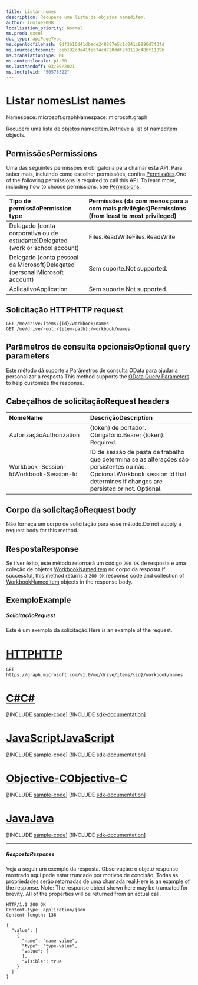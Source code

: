 ```yaml
---
title: Listar nomes
description: Recupere uma lista de objetos nameditem.
author: lumine2008
localization_priority: Normal
ms.prod: excel
doc_type: apiPageType
ms.openlocfilehash: 9df3b16d41dbade248887e5c1c041c9890d7f3fd
ms.sourcegitcommit: ceb192c3a41feb74cd720ddf2f0119c48bf1189b
ms.translationtype: MT
ms.contentlocale: pt-BR
ms.lasthandoff: 03/09/2021
ms.locfileid: "50578322"
---
```

# <a name="list-names"></a><span data-ttu-id="662ca-103">Listar nomes</span><span class="sxs-lookup"><span data-stu-id="662ca-103">List names</span></span>

<span data-ttu-id="662ca-104">Namespace: microsoft.graph</span><span class="sxs-lookup"><span data-stu-id="662ca-104">Namespace: microsoft.graph</span></span>

<span data-ttu-id="662ca-105">Recupere uma lista de objetos nameditem.</span><span class="sxs-lookup"><span data-stu-id="662ca-105">Retrieve a list of nameditem objects.</span></span>
## <a name="permissions"></a><span data-ttu-id="662ca-106">Permissões</span><span class="sxs-lookup"><span data-stu-id="662ca-106">Permissions</span></span>
<span data-ttu-id="662ca-p101">Uma das seguintes permissões é obrigatória para chamar esta API. Para saber mais, incluindo como escolher permissões, confira [Permissões](/graph/permissions-reference).</span><span class="sxs-lookup"><span data-stu-id="662ca-p101">One of the following permissions is required to call this API. To learn more, including how to choose permissions, see [Permissions](/graph/permissions-reference).</span></span>

|<span data-ttu-id="662ca-109">Tipo de permissão</span><span class="sxs-lookup"><span data-stu-id="662ca-109">Permission type</span></span>      | <span data-ttu-id="662ca-110">Permissões (da com menos para a com mais privilégios)</span><span class="sxs-lookup"><span data-stu-id="662ca-110">Permissions (from least to most privileged)</span></span>              |
|:--------------------|:---------------------------------------------------------|
|<span data-ttu-id="662ca-111">Delegado (conta corporativa ou de estudante)</span><span class="sxs-lookup"><span data-stu-id="662ca-111">Delegated (work or school account)</span></span> | <span data-ttu-id="662ca-112">Files.ReadWrite</span><span class="sxs-lookup"><span data-stu-id="662ca-112">Files.ReadWrite</span></span>    |
|<span data-ttu-id="662ca-113">Delegado (conta pessoal da Microsoft)</span><span class="sxs-lookup"><span data-stu-id="662ca-113">Delegated (personal Microsoft account)</span></span> | <span data-ttu-id="662ca-114">Sem suporte.</span><span class="sxs-lookup"><span data-stu-id="662ca-114">Not supported.</span></span>    |
|<span data-ttu-id="662ca-115">Aplicativo</span><span class="sxs-lookup"><span data-stu-id="662ca-115">Application</span></span> | <span data-ttu-id="662ca-116">Sem suporte.</span><span class="sxs-lookup"><span data-stu-id="662ca-116">Not supported.</span></span> |

## <a name="http-request"></a><span data-ttu-id="662ca-117">Solicitação HTTP</span><span class="sxs-lookup"><span data-stu-id="662ca-117">HTTP request</span></span>
<!-- { "blockType": "ignored" } -->
```http
GET /me/drive/items/{id}/workbook/names
GET /me/drive/root:/{item-path}:/workbook/names
```
## <a name="optional-query-parameters"></a><span data-ttu-id="662ca-118">Parâmetros de consulta opcionais</span><span class="sxs-lookup"><span data-stu-id="662ca-118">Optional query parameters</span></span>
<span data-ttu-id="662ca-119">Este método dá suporte a [Parâmetros de consulta OData](/graph/query-parameters) para ajudar a personalizar a resposta.</span><span class="sxs-lookup"><span data-stu-id="662ca-119">This method supports the [OData Query Parameters](/graph/query-parameters) to help customize the response.</span></span>

## <a name="request-headers"></a><span data-ttu-id="662ca-120">Cabeçalhos de solicitação</span><span class="sxs-lookup"><span data-stu-id="662ca-120">Request headers</span></span>
| <span data-ttu-id="662ca-121">Nome</span><span class="sxs-lookup"><span data-stu-id="662ca-121">Name</span></span>      |<span data-ttu-id="662ca-122">Descrição</span><span class="sxs-lookup"><span data-stu-id="662ca-122">Description</span></span>|
|:----------|:----------|
| <span data-ttu-id="662ca-123">Autorização</span><span class="sxs-lookup"><span data-stu-id="662ca-123">Authorization</span></span>  | <span data-ttu-id="662ca-p102">{token} de portador. Obrigatório.</span><span class="sxs-lookup"><span data-stu-id="662ca-p102">Bearer {token}. Required.</span></span> |
| <span data-ttu-id="662ca-126">Workbook-Session-Id</span><span class="sxs-lookup"><span data-stu-id="662ca-126">Workbook-Session-Id</span></span>  | <span data-ttu-id="662ca-p103">ID de sessão de pasta de trabalho que determina se as alterações são persistentes ou não. Opcional.</span><span class="sxs-lookup"><span data-stu-id="662ca-p103">Workbook session Id that determines if changes are persisted or not. Optional.</span></span>|

## <a name="request-body"></a><span data-ttu-id="662ca-129">Corpo da solicitação</span><span class="sxs-lookup"><span data-stu-id="662ca-129">Request body</span></span>
<span data-ttu-id="662ca-130">Não forneça um corpo de solicitação para esse método.</span><span class="sxs-lookup"><span data-stu-id="662ca-130">Do not supply a request body for this method.</span></span>

## <a name="response"></a><span data-ttu-id="662ca-131">Resposta</span><span class="sxs-lookup"><span data-stu-id="662ca-131">Response</span></span>

<span data-ttu-id="662ca-132">Se tiver êxito, este método retornará um código `200 OK` de resposta e uma coleção de objetos [WorkbookNamedItem](../resources/nameditem.md) no corpo da resposta.</span><span class="sxs-lookup"><span data-stu-id="662ca-132">If successful, this method returns a `200 OK` response code and collection of [WorkbookNamedItem](../resources/nameditem.md) objects in the response body.</span></span>
## <a name="example"></a><span data-ttu-id="662ca-133">Exemplo</span><span class="sxs-lookup"><span data-stu-id="662ca-133">Example</span></span>
##### <a name="request"></a><span data-ttu-id="662ca-134">Solicitação</span><span class="sxs-lookup"><span data-stu-id="662ca-134">Request</span></span>
<span data-ttu-id="662ca-135">Este é um exemplo da solicitação.</span><span class="sxs-lookup"><span data-stu-id="662ca-135">Here is an example of the request.</span></span>

# <a name="http"></a>[<span data-ttu-id="662ca-136">HTTP</span><span class="sxs-lookup"><span data-stu-id="662ca-136">HTTP</span></span>](#tab/http)
<!-- {
  "blockType": "request",
  "name": "get_names"
}-->
```msgraph-interactive
GET https://graph.microsoft.com/v1.0/me/drive/items/{id}/workbook/names
```
# <a name="c"></a>[<span data-ttu-id="662ca-137">C#</span><span class="sxs-lookup"><span data-stu-id="662ca-137">C#</span></span>](#tab/csharp)
[!INCLUDE [sample-code](../includes/snippets/csharp/get-names-csharp-snippets.md)]
[!INCLUDE [sdk-documentation](../includes/snippets/snippets-sdk-documentation-link.md)]

# <a name="javascript"></a>[<span data-ttu-id="662ca-138">JavaScript</span><span class="sxs-lookup"><span data-stu-id="662ca-138">JavaScript</span></span>](#tab/javascript)
[!INCLUDE [sample-code](../includes/snippets/javascript/get-names-javascript-snippets.md)]
[!INCLUDE [sdk-documentation](../includes/snippets/snippets-sdk-documentation-link.md)]

# <a name="objective-c"></a>[<span data-ttu-id="662ca-139">Objective-C</span><span class="sxs-lookup"><span data-stu-id="662ca-139">Objective-C</span></span>](#tab/objc)
[!INCLUDE [sample-code](../includes/snippets/objc/get-names-objc-snippets.md)]
[!INCLUDE [sdk-documentation](../includes/snippets/snippets-sdk-documentation-link.md)]

# <a name="java"></a>[<span data-ttu-id="662ca-140">Java</span><span class="sxs-lookup"><span data-stu-id="662ca-140">Java</span></span>](#tab/java)
[!INCLUDE [sample-code](../includes/snippets/java/get-names-java-snippets.md)]
[!INCLUDE [sdk-documentation](../includes/snippets/snippets-sdk-documentation-link.md)]

---

##### <a name="response"></a><span data-ttu-id="662ca-141">Resposta</span><span class="sxs-lookup"><span data-stu-id="662ca-141">Response</span></span>
<span data-ttu-id="662ca-p104">Veja a seguir um exemplo da resposta. Observação: o objeto response mostrado aqui pode estar truncado por motivos de concisão. Todas as propriedades serão retornadas de uma chamada real.</span><span class="sxs-lookup"><span data-stu-id="662ca-p104">Here is an example of the response. Note: The response object shown here may be truncated for brevity. All of the properties will be returned from an actual call.</span></span>
<!-- {
  "blockType": "response",
  "truncated": true,
  "@odata.type": "microsoft.graph.workbookNamedItem",
  "isCollection": true
} -->
```http
HTTP/1.1 200 OK
Content-type: application/json
Content-length: 136

{
  "value": [
    {
      "name": "name-value",
      "type": "type-value",
      "value": {
      },
      "visible": true
    }
  ]
}
```

<!-- uuid: 8fcb5dbc-d5aa-4681-8e31-b001d5168d79
2015-10-25 14:57:30 UTC -->
<!-- {
  "type": "#page.annotation",
  "description": "List names",
  "keywords": "",
  "section": "documentation",
  "tocPath": "",
  "suppressions": [
  ]
}-->
